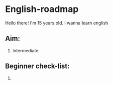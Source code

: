 # English-roadmap
Hello there!
i'm 15 years old. I wanna learn english

## Aim:
1. Intermediate

## Beginner check-list:
1. 
